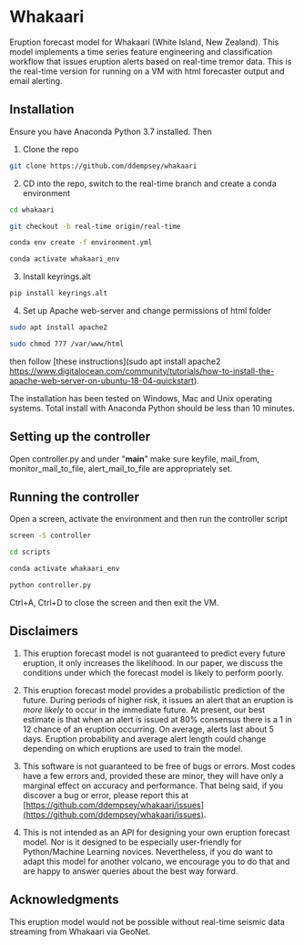# Whakaari
Eruption forecast model for Whakaari (White Island, New Zealand). This model implements a time series feature engineering and classification workflow that issues eruption alerts based on real-time tremor data. This is the real-time version for running on a VM with html forecaster output and email alerting.

## Installation

Ensure you have Anaconda Python 3.7 installed. Then

1. Clone the repo

```bash
git clone https://github.com/ddempsey/whakaari
```

2. CD into the repo, switch to the real-time branch and create a conda environment

```bash
cd whakaari

git checkout -b real-time origin/real-time

conda env create -f environment.yml

conda activate whakaari_env
```

3. Install keyrings.alt

```bash
pip install keyrings.alt
```

4. Set up Apache web-server and change permissions of html folder

```bash
sudo apt install apache2

sudo chmod 777 /var/www/html
```

then follow [these instructions](sudo apt install apache2 https://www.digitalocean.com/community/tutorials/how-to-install-the-apache-web-server-on-ubuntu-18-04-quickstart). 

The installation has been tested on Windows, Mac and Unix operating systems. Total install with Anaconda Python should be less than 10 minutes.

## Setting up the controller
Open controller.py and under "__main__" make sure keyfile, mail_from, monitor_mail_to_file, alert_mail_to_file are appropriately set.

## Running the controller
Open a screen, activate the environment and then run the controller script
```bash
screen -S controller

cd scripts

conda activate whakaari_env

python controller.py
```

Ctrl+A, Ctrl+D to close the screen and then exit the VM.

## Disclaimers
1. This eruption forecast model is not guaranteed to predict every future eruption, it only increases the likelihood. In our paper, we discuss the conditions under which the forecast model is likely to perform poorly.

2. This eruption forecast model provides a probabilistic prediction of the future. During periods of higher risk, it issues an alert that an eruption is *more likely* to occur in the immediate future. At present, our best estimate is that when an alert is issued at 80% consensus there is a 1 in 12 chance of an eruption occurring. On average, alerts last about 5 days. Eruption probability and average alert length could change depending on which eruptions are used to train the model.

3. This software is not guaranteed to be free of bugs or errors. Most codes have a few errors and, provided these are minor, they will have only a marginal effect on accuracy and performance. That being said, if you discover a bug or error, please report this at [https://github.com/ddempsey/whakaari/issues](https://github.com/ddempsey/whakaari/issues).

4. This is not intended as an API for designing your own eruption forecast model. Nor is it designed to be especially user-friendly for Python/Machine Learning novices. Nevertheless, if you do want to adapt this model for another volcano, we encourage you to do that and are happy to answer queries about the best way forward. 

## Acknowledgments
This eruption model would not be possible without real-time seismic data streaming from Whakaari via GeoNet.

